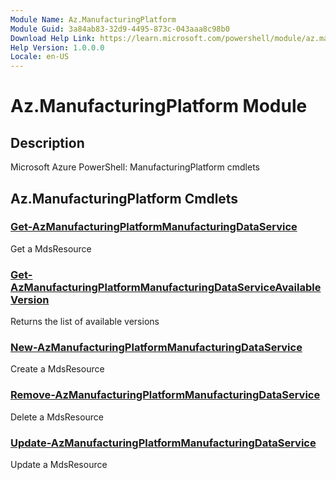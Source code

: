 ```yaml
---
Module Name: Az.ManufacturingPlatform
Module Guid: 3a84ab83-32d9-4495-873c-043aaa8c98b0
Download Help Link: https://learn.microsoft.com/powershell/module/az.manufacturingplatform
Help Version: 1.0.0.0
Locale: en-US
---
```


# Az.ManufacturingPlatform Module
## Description
Microsoft Azure PowerShell: ManufacturingPlatform cmdlets

## Az.ManufacturingPlatform Cmdlets
### [Get-AzManufacturingPlatformManufacturingDataService](Get-AzManufacturingPlatformManufacturingDataService.md)
Get a MdsResource

### [Get-AzManufacturingPlatformManufacturingDataServiceAvailableVersion](Get-AzManufacturingPlatformManufacturingDataServiceAvailableVersion.md)
Returns the list of available versions

### [New-AzManufacturingPlatformManufacturingDataService](New-AzManufacturingPlatformManufacturingDataService.md)
Create a MdsResource

### [Remove-AzManufacturingPlatformManufacturingDataService](Remove-AzManufacturingPlatformManufacturingDataService.md)
Delete a MdsResource

### [Update-AzManufacturingPlatformManufacturingDataService](Update-AzManufacturingPlatformManufacturingDataService.md)
Update a MdsResource


